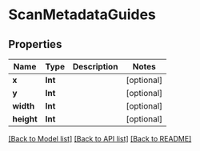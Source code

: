 # ScanMetadataGuides

## Properties
Name | Type | Description | Notes
------------ | ------------- | ------------- | -------------
**x** | **Int** |  | [optional] 
**y** | **Int** |  | [optional] 
**width** | **Int** |  | [optional] 
**height** | **Int** |  | [optional] 

[[Back to Model list]](../README.md#documentation-for-models) [[Back to API list]](../README.md#documentation-for-api-endpoints) [[Back to README]](../README.md)


